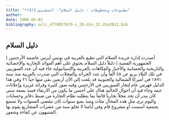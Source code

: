 ```yaml
---
title: "*مطبوعات ومخطوطات : دليل السلام*. المقتبس 3(4)"
author: 
date: 1908-05-03
bibliography: oclc_4770057679-i_28-div_32.d1e3912.bib
---
```




##  دليل السلام 


 أصدرت  إدارة جريدة  السلام  التي تطبع بالعربية في  بونس أيرس  عاصمة  الأرجنتين ( الجمهورية الفضية ) دليلاً  دليل السلام  يحتوي على أهم الفوائد التجارية والإحصائية والتاريخية والحسابية والأخبار والفكاهات بالعربية والإسبانيولية جاء فيه أن عدد السوريين في تلك البلاد يربو عن  ٤٥  ألفاً وأن عدد الجرائد والمجلات التي صدرت بالعربية منذ سنة  ١٨٩١  في أميركا الشمالية والجنوبية قد بلغت إلى الآن  أربعين  بقي منها حياً  ٢١  وفي هذا الدليل فهرس عام لتجار السوريين في الأرجنتين وفيه صور كثيرة وفرائد غزيرة وإعلانات جمة   وجاء فيه أن أحوال الجالية هناك على أحسن ما يكون من الارتقاء فمنذ بضعة سني كان يندر أن تجد محلاً تجارياً قائماً بما يتطلبه نظام التجارة من ضبط دفاتر وحسابات واليوم نرى مثل هذه المحال مئات ومنذ بضع سنوات كان تنقضي السنوات ولا تسمع بجمعية أسست أو مشروع قام وفي أيامنا لا تخلو سنة من عشرات المشاريع يقوم بها المتنبهون عن كفاءة وشعور. 
